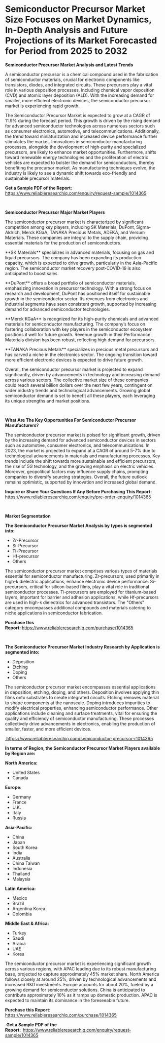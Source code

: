<p><h1>Semiconductor Precursor Market Size Focuses on Market Dynamics, In-Depth Analysis and Future Projections of its Market Forecasted for Period from 2025 to 2032</h1></p><p><strong>Semiconductor Precursor Market Analysis and Latest Trends</strong></p>
<p><p>A semiconductor precursor is a chemical compound used in the fabrication of semiconductor materials, crucial for electronic components like transistors, diodes, and integrated circuits. These precursors play a vital role in various deposition processes, including chemical vapor deposition (CVD) and atomic layer deposition (ALD). With the increasing demand for smaller, more efficient electronic devices, the semiconductor precursor market is experiencing rapid growth.</p><p>The Semiconductor Precursor Market is expected to grow at a CAGR of 11.9% during the forecast period. This growth is driven by the rising demand for advanced semiconductor technologies across numerous sectors such as consumer electronics, automotive, and telecommunications. Additionally, the trend toward miniaturization and increased device performance further stimulates the market. Innovations in semiconductor manufacturing processes, alongside the development of high-purity and specialized precursors, are likely to enhance market opportunities. Furthermore, shifts toward renewable energy technologies and the proliferation of electric vehicles are expected to bolster the demand for semiconductors, thereby benefiting the precursor market. As manufacturing techniques evolve, the industry is likely to see a dynamic shift towards eco-friendly and sustainable precursor materials.</p></p>
<p><strong>Get a Sample PDF of the Report:&nbsp;</strong> <a href="https://www.reliableresearchiq.com/enquiry/request-sample/1014365?utm_campaign=3562&utm_medium=2&utm_source=Github&utm_content=ia&utm_term=17042025&utm_id=semiconductor-precursor">https://www.reliableresearchiq.com/enquiry/request-sample/1014365</a></p>
<p>&nbsp;</p>
<p><strong>Semiconductor Precursor Major Market Players</strong></p>
<p><p>The semiconductor precursor market is characterized by significant competition among key players, including SK Materials, DuPont, Sigma-Aldrich, Merck KGaA, TANAKA Precious Metals, ADEKA, and Versum Materials. These companies are integral to the supply chain, providing essential materials for the production of semiconductors.</p><p>**SK Materials** specializes in advanced materials, focusing on gas and liquid precursors. The company has been expanding its production capacity, which is expected to drive growth, particularly in the Asia-Pacific region. The semiconductor market recovery post-COVID-19 is also anticipated to boost sales.</p><p>**DuPont** offers a broad portfolio of semiconductor materials, emphasizing innovation in precursor technology. With a strong focus on research and development, DuPont has positioned itself for sustainable growth in the semiconductor sector. Its revenues from electronics and industrial segments have seen consistent growth, supported by increasing demand for advanced semiconductor technologies.</p><p>**Merck KGaA** is recognized for its high-purity chemicals and advanced materials for semiconductor manufacturing. The company’s focus on fostering collaboration with key players in the semiconductor ecosystem positions it well for future growth. Revenue growth in their Performance Materials division has been robust, reflecting high demand for precursors.</p><p>**TANAKA Precious Metals** specializes in precious metal precursors and has carved a niche in the electronics sector. The ongoing transition toward more efficient electronic devices is expected to drive future growth. </p><p>Overall, the semiconductor precursor market is projected to expand significantly, driven by advancements in technology and increasing demand across various sectors. The collective market size of these companies could reach several billion dollars over the next few years, contingent on wider industry trends and technological advancements. Growing global semiconductor demand is set to benefit all these players, each leveraging its unique strengths and market positions.</p></p>
<p>&nbsp;</p>
<p><strong>What Are The Key Opportunities For Semiconductor Precursor Manufacturers?</strong></p>
<p><p>The semiconductor precursor market is poised for significant growth, driven by the increasing demand for advanced semiconductor devices in sectors such as automotive, consumer electronics, and telecommunications. In 2023, the market is projected to expand at a CAGR of around 5-7% due to technological advancements in materials and manufacturing processes. Key trends include the shift towards more sustainable and efficient precursors, the rise of 5G technology, and the growing emphasis on electric vehicles. Moreover, geopolitical factors may influence supply chains, prompting companies to diversify sourcing strategies. Overall, the future outlook remains optimistic, supported by innovation and increased global demand.</p></p>
<p><strong>Inquire or Share Your Questions If Any Before Purchasing This Report:</strong> <a href="https://www.reliableresearchiq.com/enquiry/pre-order-enquiry/1014365?utm_campaign=3562&utm_medium=2&utm_source=Github&utm_content=ia&utm_term=17042025&utm_id=semiconductor-precursor">https://www.reliableresearchiq.com/enquiry/pre-order-enquiry/1014365</a></p>
<p>&nbsp;</p>
<p><strong>Market Segmentation</strong></p>
<p><strong>The Semiconductor Precursor Market Analysis by types is segmented into:</strong></p>
<p><ul><li>Zr-Precursor</li><li>Si-Precursor</li><li>Ti-Precursor</li><li>Hf-precursor</li><li>Others</li></ul></p>
<p><p>The semiconductor precursor market comprises various types of materials essential for semiconductor manufacturing. Zr-precursors, used primarily in high-k dielectric applications, enhance electronic device performance. Si-precursors, critical for silicon-based films, play a vital role in traditional semiconductor processes. Ti-precursors are employed for titanium-based layers, important for barrier and adhesion applications, while Hf-precursors are used in high-k dielectrics for advanced transistors. The "Others" category encompasses additional compounds and materials catering to niche applications in semiconductor fabrication.</p></p>
<p><strong>Purchase this Report:&nbsp;</strong><a href="https://www.reliableresearchiq.com/purchase/1014365?utm_campaign=3562&utm_medium=2&utm_source=Github&utm_content=ia&utm_term=17042025&utm_id=semiconductor-precursor">https://www.reliableresearchiq.com/purchase/1014365</a></p>
<p>&nbsp;</p>
<p><strong>The Semiconductor Precursor Market Industry Research by Application is segmented into:</strong></p>
<p><ul><li>Deposition</li><li>Etching</li><li>Doping</li><li>Others</li></ul></p>
<p><p>The semiconductor precursor market encompasses essential applications in deposition, etching, doping, and others. Deposition involves applying thin films onto substrates to create integrated circuits. Etching removes material to shape components at the nanoscale. Doping introduces impurities to modify electrical properties, enhancing semiconductor performance. Other applications include cleaning and surface treatments, vital for ensuring the quality and efficiency of semiconductor manufacturing. These processes collectively drive advancements in electronics, enabling the production of smaller, faster, and more efficient devices.</p></p>
<p><a href="https://www.reliableresearchiq.com/semiconductor-precursor-r1014365?utm_campaign=3562&utm_medium=2&utm_source=Github&utm_content=ia&utm_term=17042025&utm_id=semiconductor-precursor">&nbsp;https://www.reliableresearchiq.com/semiconductor-precursor-r1014365</a></p>
<p><strong>In terms of Region, the Semiconductor Precursor Market Players available by Region are:</strong></p>
<p>
    <p> <strong> North America: </strong>
        <ul>
            <li>United States</li>
            <li>Canada</li>
        </ul>
        </p> 
    <p> <strong> Europe: </strong>
        <ul>
            <li>Germany</li>
            <li>France</li>
            <li>U.K.</li>
            <li>Italy</li>
            <li>Russia</li>
        </ul>
        </p> 
    <p> <strong> Asia-Pacific: </strong>
        <ul>
            <li>China</li>
            <li>Japan</li>
            <li>South Korea</li>
            <li>India</li>
            <li>Australia</li>
            <li>China Taiwan</li>
            <li>Indonesia</li>
            <li>Thailand</li>
            <li>Malaysia</li>
        </ul>
        </p> 
    <p> <strong> Latin America: </strong>
        <ul>
            <li>Mexico</li>
            <li>Brazil</li>
            <li>Argentina Korea</li>
            <li>Colombia</li>
        </ul>
        </p> 
    <p> <strong> Middle East & Africa: </strong>
        <ul>
            <li>Turkey</li>
            <li>Saudi</li>
            <li>Arabia</li>
            <li>UAE</li>
            <li>Korea</li>
        </ul>
    </p>
    </p>
<p><p>The semiconductor precursor market is experiencing significant growth across various regions, with APAC leading due to its robust manufacturing base, projected to capture approximately 45% market share. North America follows closely at around 25%, driven by technological advancements and increased R&D investments. Europe accounts for about 20%, fueled by a growing demand for semiconductor solutions. China is anticipated to contribute approximately 10% as it ramps up domestic production. APAC is expected to maintain its dominance in the foreseeable future.</p></p>
<p><strong>Purchase this Report: </strong><a href="https://www.reliableresearchiq.com/purchase/1014365?utm_campaign=3562&utm_medium=2&utm_source=Github&utm_content=ia&utm_term=17042025&utm_id=semiconductor-precursor">https://www.reliableresearchiq.com/purchase/1014365</a></p>
<p>&nbsp;<strong>Get a Sample PDF of the Report:&nbsp;&nbsp;</strong><a href="https://www.reliableresearchiq.com/enquiry/request-sample/1014365?utm_campaign=3562&utm_medium=2&utm_source=Github&utm_content=ia&utm_term=17042025&utm_id=semiconductor-precursor">https://www.reliableresearchiq.com/enquiry/request-sample/1014365</a></p>
<p><strong></strong></p>
<p><p></p><p></p><p></p></p>